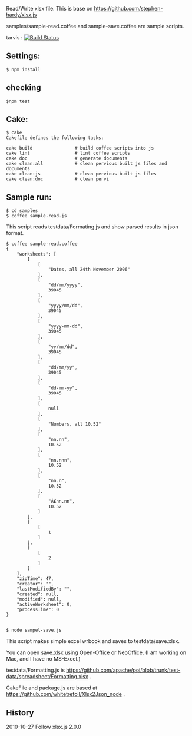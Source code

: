 
Read/Write xlsx file.
This is base on https://github.com/stephen-hardy/xlsx.js

samples/sample-read.coffee and sample-save.coffee are sample scripts.

tarvis : [![Build Status](https://secure.travis-ci.org/katoy/node-xlsx.png)](http://travis-ci.org/katoy/node-xlsx)  


Settings:
------------
    $ npm install

checking
----------
    $npm test

Cake:
------------
    $ cake
    Cakefile defines the following tasks:
    
    cake build                # build coffee scripts into js
    cake lint                 # lint coffee scripts
    cake doc                  # generate documents
    cake clean:all            # clean pervious built js files and documents
    cake clean:js             # clean pervious built js files
    cake clean:doc            # clean pervi    


Sample run:
-----------
    $ cd samples
    $ coffee sample-read.js

    
This script reads testdata/Formating.js and show parsed results in json format.

    $ coffee sample-read.coffee 
    {
        "worksheets": [
            [
                [
                    "Dates, all 24th November 2006"
                ],
                [
                    "dd/mm/yyyy",
                    39045
                ],
                [
                    "yyyy/mm/dd",
                    39045
                ],
                [
                    "yyyy-mm-dd",
                    39045
                ],
                [
                    "yy/mm/dd",
                    39045
                ],
                [
                    "dd/mm/yy",
                    39045
                ],
                [
                    "dd-mm-yy",
                    39045
                ],
                [
                    null
                ],
                [
                    "Numbers, all 10.52"
                ],
                [
                    "nn.nn",
                    10.52
                ],
                [
                    "nn.nnn",
                    10.52
                ],
                [
                    "nn.n",
                    10.52
                ],
                [
                    "Â£nn.nn",
                    10.52
                ]
            ],
            [
                [
                    1
                ]
            ],
            [
                [
                    2
                ]
            ]
        ],
        "zipTime": 47,
        "creator": "",
        "lastModifiedBy": "",
        "created": null,
        "modified": null,
        "activeWorksheet": 0,
        "processTime": 0
    }


    $ node sampel-save.js

This script makes simple excel wrbook and saves to testdata/save.xlsx.

You can open save.xlsx using Open-Office or NeoOffice. 
(I am working on Mac, and I have no MS-Excel.)

testdata/Formatting.js is https://github.com/apache/poi/blob/trunk/test-data/spreadsheet/Formatting.xlsx .

CakeFile and package.js are based at https://github.com/whitetrefoil/Xlsx2Json_node .
 
History
-------

2010-10-27  Follow xlsx.js 2.0.0

